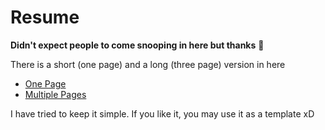 # Resume
**Didn't expect people to come snooping in here but thanks** :grimacing:

There is a short (one page) and a long (three page) version in here
  - [One Page](one_page/One_page.pdf)
  - [Multiple Pages](multiple_pages/Multiple_pages.pdf)

I have tried to keep it simple. If you like it, you may use it as a template xD
